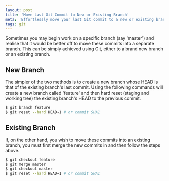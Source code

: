 ```yaml
---
layout: post
title: 'Move Last Git Commit to New or Existing Branch'
meta: 'Effortlessly move your last Git commit to a new or existing branch with this simple guide.'
tags: git
---
```


Sometimes you may begin work on a specific branch (say 'master') and realise that it would be better off to move these commits into a separate branch.
This can be simply achieved using Git, either to a brand new branch or an existing branch.

<!--more-->

## New Branch

The simpler of the two methods is to create a new branch whose HEAD is that of the existing branch's last commit.
Using the following commands will create a new branch called 'feature' and then hard reset (staging and working tree) the existing branch's HEAD to the previous commit.

```bash
$ git branch feature
$ git reset --hard HEAD~1 # or commit SHA1
```

## Existing Branch

If, on the other hand, you wish to move these commits into an existing branch, you must first merge the new commits in and then follow the steps above.

```bash
$ git checkout feature
$ git merge master
$ git checkout master
$ git reset --hard HEAD~1 # or commit SHA1
```
